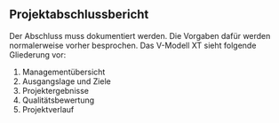 ## Projektabschlussbericht

Der Abschluss muss dokumentiert werden. Die Vorgaben dafür werden normalerweise vorher besprochen.
Das V-Modell XT sieht folgende Gliederung vor:

1. Managementübersicht
2. Ausgangslage und Ziele
3. Projektergebnisse
4. Qualitätsbewertung
5. Projektverlauf